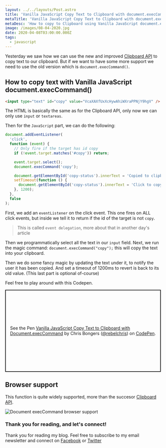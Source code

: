 ```yaml
---
layout: ../../layouts/Post.astro
title: 'Vanilla JavaScript Copy Text to Clipboard with document.execCommand'
metaTitle: 'Vanilla JavaScript Copy Text to Clipboard with document.execCommand'
metaDesc: 'How to copy to Clipboard using Vanilla JavaScript document.execCommand'
image: /images/08-04-2020.jpg
date: 2020-04-08T03:00:00.000Z
tags:
  - javascript
---
```


Yesterday we saw how we can use the new and improved [Clipboard API](<(https://daily-dev-tips.com/posts/vanilla-javascript-copy-text-to-clipboard-with-clipboard-api/)>) to copy text to our clipboard.
But if we want to have some more support we need to use the old version which is `document.execCommand()`.

## How to copy text with Vanilla JavaScript document.execCommand()

```html
<input type="text" id="copy" value="VcaXAXfUxXcHywAhiWXraPPNjY9hgV" />
```

The HTML is basically the same as for the Clipboard API, only now we can only use `input` or `textareas`.

Then for the `JavaScript` part, we can do the following:

```js
document.addEventListener(
  'click',
  function (event) {
    // Only fire if the target has id copy
    if (!event.target.matches('#copy')) return;

    event.target.select();
    document.execCommand('copy');

    document.getElementById('copy-status').innerText = 'Copied to clipboard';
    setTimeout(function () {
      document.getElementById('copy-status').innerText = 'Click to copy';
    }, 1200);
  },
  false
);
```

First, we add an `eventListener` on the click event.
This one fires on ALL click events, but inside we tell it to return if the id of the target is not `copy`.

> This is called `event delegation`, more about that in another day's article

Then we programmatically select all the text in our `input` field.
Next, we run the magic command: `document.execCommand("copy");` this will copy the text into your clipboard.

Then we do some fancy magic by updating the text under it, to notify the user it has been copied. And set a timeout of 1200ms to revert is back to its old value. (This last part is optional of-course)

Feel free to play around with this Codepen.

<p class="codepen" data-height="265" data-theme-id="dark" data-default-tab="html,result" data-user="rebelchris" data-slug-hash="JjdQNrb" style="height: 265px; box-sizing: border-box; display: flex; align-items: center; justify-content: center; border: 2px solid; margin: 1em 0; padding: 1em;" data-pen-title="Vanilla JavaScript Copy Text to Clipboard with Document.execCommand">
  <span>See the Pen <a href="https://codepen.io/rebelchris/pen/JjdQNrb">
  Vanilla JavaScript Copy Text to Clipboard with Document.execCommand</a> by Chris Bongers (<a href="https://codepen.io/rebelchris">@rebelchris</a>)
  on <a href="https://codepen.io">CodePen</a>.</span>
</p>
<script async src="https://static.codepen.io/assets/embed/ei.js"></script>

## Browser support

This function is quite widely supported, more than the succesor [Clipboard API](https://daily-dev-tips.com/posts/vanilla-javascript-copy-text-to-clipboard-with-clipboard-api/).

![Document execCommand browser support](https://caniuse.bitsofco.de/image/document-execcommand.png)

### Thank you for reading, and let's connect!

Thank you for reading my blog. Feel free to subscribe to my email newsletter and connect on [Facebook](https://www.facebook.com/DailyDevTipsBlog) or [Twitter](https://twitter.com/DailyDevTips1)

